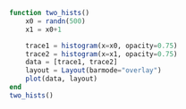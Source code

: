 ```julia
function two_hists()
    x0 = randn(500)
    x1 = x0+1

    trace1 = histogram(x=x0, opacity=0.75)
    trace2 = histogram(x=x1, opacity=0.75)
    data = [trace1, trace2]
    layout = Layout(barmode="overlay")
    plot(data, layout)
end
two_hists()
```


<div id="fd46e161-bc80-4968-80bc-abb408e5a4f3" class="plotly-graph-div"></div>

<script>
    window.PLOTLYENV=window.PLOTLYENV || {};
    window.PLOTLYENV.BASE_URL="https://plot.ly";
   Plotly.newPlot('fd46e161-bc80-4968-80bc-abb408e5a4f3', [{"type":"histogram","opacity":0.75,"x":[-0.4629350661865525,0.8583621244249023,-0.48315362194759703,1.2608198197796472,-0.2485252446003353,-0.3368774471204852,-0.1470875649249597,0.8205596552645992,1.3765356351055584,-0.023101074118027337,0.08420846989835334,-0.09073152426610467,0.06761519656049597,-0.8600604004918333,-0.05507293961248624,-2.6886430122993787,-0.41342897272279316,-0.6939878411717716,0.463703101851246,-0.09234359351784167,0.946098562051925,1.141092959399079,1.4750480535068693,0.22040654287728756,0.4606774808180634,-0.37131477948677105,0.412709144356425,0.8044355769823998,0.116702815476837,-1.5627164438939307,-0.7225334899414315,-0.34377206771290614,-0.6236549396036373,0.07423041364516667,-1.1139311093672357,0.25102954452844267,-0.3778702118264573,0.0035070436473469946,-1.7106075389583457,1.1212888170462294,-0.40712662197192523,-2.0178197913041096,-0.39094845241123705,0.04132868731412054,-0.27839142661500876,0.9386385419523299,-0.22075158890106733,0.8846629881399791,-0.37834700715637926,-0.17922172345471704,-1.3058976593417433,-0.03223443801618888,-0.8522381464319294,1.5303768419600587,0.2593167464750277,-0.8341791965244535,-1.2907665236829173,0.057829554494191755,0.4342350108502101,0.30208206401561033,1.514611874483223,1.2757620259814988,0.45810870863724834,0.2984372137222033,1.0910471497265333,-0.7045236220180018,0.14263046355612805,1.5802830030601223,1.1345649309978445,2.9021994335686974,0.0893798999373747,-0.7019702258735331,1.6153203185201275,1.6686836500587863,0.8395374363645028,1.8795138487994205,-1.0019411793501842,-2.220056604398319,1.313249420071359,-0.7385340694285255,-1.088723849110075,-0.8553290752382868,0.8918144321725423,0.6222368142440637,0.23042542815321657,1.8135606599577867,-0.8494003122765017,-0.49422540032034595,-0.8325109159278978,-0.46149674902353965,0.15540866137780657,-1.5278582171378572,0.1862515295743383,-0.23612811134008513,0.5042492542221755,-0.5548751640371345,-1.4538635881205353,0.4134726041562275,-2.3952086102099104,-0.2048495738903392,1.8367350638530147,-0.6244407688062493,1.3704589040528443,-1.0228697878992794,1.8299934596272143,2.4999691778014066,-0.010143077452692538,1.7229142544136895,0.047155134891713614,-0.49856866982321413,-0.8207082287207551,0.6228529135923061,-0.41814630227754557,1.225461802887053,1.840146995586096,-0.19897937204037466,0.48107021988102966,-0.5850947177372265,-0.5994510648159082,-1.0163389833230771,-1.9019095146049234,1.3339695134408531,0.42558273812185715,-0.05312813841163617,-0.11032822645659336,0.9967676019824574,0.08840608392881608,0.39878549914811373,-1.5594174918909418,0.42137633975952665,0.14388108601344815,-0.27704218915916423,-1.1472612857721924,0.00700549698622986,0.2584626002436551,0.67240298947136,-0.09885716463552484,1.9097482049755647,-2.4803824779089214,0.9112414487506688,0.5166938290902661,0.16231692424277455,1.7852526484790094,0.6452127590538307,0.9273596750388023,0.6065784114046024,-1.0623303417442063,-0.670240111889635,-1.3487514074949765,0.021667945753090893,-0.3339946442535963,-0.0002512111950127239,0.6441697824669881,1.0546792549313448,1.0137918653662126,-0.2573241052296242,0.5307252943546076,-1.5612424003292316,0.10000362785181852,-1.640202709546715,0.12967792356991673,0.4984471681840442,0.5935723656096982,-0.055253593263814856,0.20352756819211848,0.1627690958623857,-0.09697667850340268,0.21439050022868106,-0.23416197196585462,-0.35807974728496905,0.6097291055604481,-2.0533345277833637,0.5175779383723109,-2.048887547309561,-1.3554059623307984,0.17526242853375543,-1.6539597890610884,0.5041909292524257,-0.36958951190840483,-0.25427782374905605,-0.33200572232343095,0.28257695723096976,-0.23225650205472784,-0.3657275921502376,-0.11064004430739818,0.2595152318207414,0.9160741961027703,0.16972267566482252,0.43357921858764215,0.0898284605254883,0.8409526361135401,-0.34501686916161634,0.04892941311063626,-0.569313682701119,-0.6984762774299006,-0.7199541082431847,-0.5729300083314113,-1.2264059497597484,1.6253978348039329,-0.5715425569882906,1.6490830112345918,-0.13448602202593113,-1.401857346267834,-0.743509638671356,-1.257803595115451,-0.3182705458372809,-0.5832940477515595,-0.4436833286056356,0.28000685319452023,-0.16524058607692582,0.186037268357293,0.32269898092171584,0.25322300709958434,1.4152909337206396,0.19958673698117396,-0.8788956138320344,-2.6000369235265723,1.135684275397954,-1.3423132438354564,-1.531187684586764,0.4589712143915408,-2.065280866119177,-0.2598096417603774,-0.011132789012138523,0.8331614515314774,-0.37456553246449015,1.3210358102156803,1.187034087310443,-1.0556692845641746,0.5057892267831658,-0.15723114309280856,0.7284262235512692,-0.6797874355101066,2.067860213521427,1.1525318803435436,-0.83582823989083,0.13715399710467993,3.2029892233792996,-0.2747532271808954,-1.236708753260194,1.0660451355978122,-0.7791929870528042,1.4320719059661757,-0.12716798150543945,2.2746564997299226,-1.169998189124799,-0.2501614854217011,0.09007905549760717,-0.5331664997512224,-0.3914470540182782,0.6679746114569671,0.6388376042711426,1.2952011422466982,-0.44732283217001567,0.5584337168958973,0.9287505839615249,-1.2885071284076597,-0.03907229541833987,0.1821006846814275,0.32325139406583225,0.17794436378173525,-0.9475559033500309,-1.4407352820711905,1.0296417860022933,0.210509634592947,1.4668892263700843,-1.9409404800992618,-0.49497065473729696,0.05181169868780093,1.3944825008521005,0.443732224750965,0.6204196143391968,1.7497348150981218,0.9945783850413252,1.0374750171170475,-0.26039388585623485,0.8063980004078675,-1.314224092664346,-0.03740849574613538,-0.6748655016946289,1.5934100399170952,1.2480291676706643,-1.49455756319557,-1.0640817011846653,2.4852969135766987,-1.5561402536159668,-0.37133361246334556,-1.2031582473668365,-0.9674851189858181,0.391008659760487,-0.15427878101583678,0.48004910791582595,0.4333549920830044,-0.9315569331381487,0.5980856440491678,-1.7269169792513686,-0.25193852058107413,-1.038819498251068,-1.6109015855313766,0.8810954894551324,0.3394417601753861,0.3642599481389881,1.7774036131900768,0.5357951317556794,0.8978343850474928,-1.2592124603007595,-0.22404327840161434,0.20528046955631035,0.9006383404996884,-0.45487930684248523,-0.11757498331561114,1.0169720911413989,-0.16613199841231976,-0.3170464915556643,1.2566428274350239,0.7563725968421607,-0.5422178347904324,-0.3707283865011424,3.7730808126203463,0.21397720947688023,0.4955184270197246,-0.8727984617443494,1.4134456622841673,-2.432475389690317,-1.886999729406496,-0.1568701364535621,-1.6781514216615305,-0.657917095945249,-0.8322488989658717,-0.33918447719822054,1.1815266790641166,-0.17773874763738362,1.732683250990657,-0.34509494114820183,-0.5342934294184455,0.11847109238747985,0.12359940150326865,-0.9258250960484382,-0.5764216752094302,0.06091038892359935,0.5696900792722915,-1.0641153337932836,-0.955914642418127,1.770916179631348,-0.7527734370192928,-2.0730536269458995,0.9502782899462161,-0.7625753404606752,0.6809689467245539,-0.3194235604980685,0.9413245498343885,0.023524830890360355,0.17533733437080054,-1.036182573528071,0.5041816743819545,-0.05295976548092202,0.9206649163351351,1.917663324412135,-0.5913117285117384,-0.650183713248562,1.6480026028718484,-0.3143320301658635,0.1520821956257662,0.5384680111752145,-0.541348346950723,-0.3510528361607328,0.9131024328725418,0.18638275386770348,-0.24901988966691246,-0.4886470718213707,0.3506016257240095,0.5299268662770934,-1.7266378405729326,-1.2512528236163847,3.627620049725546,0.14241024103318348,-0.43075977934299486,0.29163907824664703,-0.9955107375318096,0.7404636881721297,-2.012530552135917,-0.6569354789512607,1.8929528965311158,0.5049666495421664,-1.3661019507797283,-0.4742116413154603,0.39598770475999256,0.061298599515062745,0.363647329274985,0.4850284554514765,0.5454172927409319,0.3387102799839316,1.1542566287623728,1.0232382951551613,0.05168788609505602,-0.0573604673600937,0.4501482015101045,2.2606552684091494,0.14425589291312205,-0.4514873376265351,-1.0842398234243888,0.3506228693511611,-0.86181080596483,-0.8237990813709962,-1.2286429778238779,1.4498456689394905,0.2999973230964392,-1.339606007090426,1.2363658853327724,-0.3293705977234377,0.27418333303168346,1.4642622824581688,0.8987495589223553,-0.4171459745875935,-2.339921262736052,1.2306877125528468,-1.048390450840831,1.2656818039366864,1.300600158400447,-0.21296465551976476,-1.9494250807529068,0.13992287030983777,-0.9049421778436062,0.8040863723060784,-0.991551997879538,0.7814653074881036,0.24197186773289675,1.1437663473581767,1.2412058480104375,-0.059929792004605985,-0.8541956593873838,-1.1262873670486069,-0.18410423559621028,2.4721787968767166,0.9595636976922696,-0.2454605061503693,1.6264311643266296,-0.1089946559987982,-1.1302512744165387,-0.745373180533653,-1.011003170286348,0.38756493880330145,-0.08443731890085193,1.1031931507914308,-2.3190202504344093,-0.7493878626026482,0.668892480353747,-1.538505837758751,-0.8061705799994845,0.41912861513980526,0.5522071388027449,-0.09402601957044954,0.35450831404200694,-0.2786269068805687,-0.3023887592848143,-0.1749741925651303,0.6299866306721056,-0.28851537613069883,-1.117981484281937,0.48467946840146076,0.14539137903132845,-0.9823665320716521,-1.432408014078031,-0.29882217913476933,-0.47337302581899704,0.40746519917334106,0.36197188266761676,0.26844492792799013,-1.937279610982073,-1.0528050771796786,-0.33849832311449324,-0.666255782373582,0.2334474395525314,-1.1265997212120584,-0.2098044270370705,-0.10332924694344424,-0.6459977626569295,-1.1517377413156504,-0.0993588221210996,0.8578734039121674,-0.5558933645877295,0.29366728302644507,-1.3301183949269064,-1.005210129360714,1.4911874622117367,1.4135406136431636,0.4648173545833536,-1.4008400555229392,-0.9528696963675011,-2.2697836142179666,-0.7386885237717726,-0.5579030040380554,-0.070823890603289,0.4171516796036514,-0.810047380765127,0.2017620814052534,-0.4395295405507705,1.509702285644701,-1.173766400567422,1.3880122974477822]},{"type":"histogram","opacity":0.75,"x":[0.5370649338134474,1.8583621244249025,0.516846378052403,2.2608198197796474,0.7514747553996647,0.6631225528795148,0.8529124350750403,1.8205596552645993,2.3765356351055584,0.9768989258819727,1.0842084698983534,0.9092684757338954,1.0676151965604959,0.1399395995081667,0.9449270603875137,-1.6886430122993787,0.5865710272772069,0.3060121588282284,1.463703101851246,0.9076564064821583,1.946098562051925,2.141092959399079,2.4750480535068693,1.2204065428772877,1.4606774808180634,0.628685220513229,1.412709144356425,1.8044355769823999,1.116702815476837,-0.5627164438939307,0.2774665100585685,0.6562279322870939,0.37634506039636273,1.0742304136451666,-0.11393110936723572,1.2510295445284427,0.6221297881735427,1.003507043647347,-0.7106075389583457,2.1212888170462296,0.5928733780280748,-1.0178197913041096,0.609051547588763,1.0413286873141205,0.7216085733849913,1.9386385419523298,0.7792484110989326,1.8846629881399792,0.6216529928436207,0.8207782765452829,-0.3058976593417433,0.9677655619838111,0.1477618535680706,2.5303768419600585,1.2593167464750277,0.1658208034755465,-0.29076652368291733,1.0578295544941918,1.4342350108502102,1.3020820640156103,2.514611874483223,2.275762025981499,1.4581087086372484,1.2984372137222033,2.091047149726533,0.2954763779819982,1.142630463556128,2.5802830030601225,2.1345649309978443,3.9021994335686974,1.0893798999373747,0.2980297741264669,2.6153203185201273,2.668683650058786,1.8395374363645027,2.8795138487994203,-0.00194117935018423,-1.220056604398319,2.313249420071359,0.2614659305714745,-0.08872384911007503,0.14467092476171317,1.8918144321725423,1.6222368142440637,1.2304254281532165,2.813560659957787,0.1505996877234983,0.5057745996796541,0.16748908407210217,0.5385032509764603,1.1554086613778065,-0.5278582171378572,1.1862515295743383,0.7638718886599148,1.5042492542221755,0.44512483596286545,-0.4538635881205353,1.4134726041562276,-1.3952086102099104,0.7951504261096608,2.8367350638530144,0.3755592311937507,2.3704589040528443,-0.022869787899279403,2.8299934596272145,3.4999691778014066,0.9898569225473075,2.7229142544136895,1.0471551348917136,0.5014313301767859,0.1792917712792449,1.6228529135923062,0.5818536977224544,2.225461802887053,2.840146995586096,0.8010206279596254,1.4810702198810297,0.41490528226277346,0.40054893518409185,-0.01633898332307715,-0.9019095146049234,2.333969513440853,1.425582738121857,0.9468718615883638,0.8896717735434067,1.9967676019824574,1.088406083928816,1.3987854991481137,-0.5594174918909418,1.4213763397595267,1.143881086013448,0.7229578108408358,-0.14726128577219244,1.0070054969862299,1.258462600243655,1.67240298947136,0.9011428353644751,2.909748204975565,-1.4803824779089214,1.9112414487506688,1.516693829090266,1.1623169242427744,2.7852526484790094,1.6452127590538308,1.9273596750388022,1.6065784114046024,-0.062330341744206263,0.32975988811036505,-0.34875140749497646,1.0216679457530908,0.6660053557464036,0.9997487888049873,1.644169782466988,2.0546792549313446,2.013791865366213,0.7426758947703758,1.5307252943546077,-0.5612424003292316,1.1000036278518186,-0.6402027095467151,1.1296779235699168,1.498447168184044,1.593572365609698,0.9447464067361852,1.2035275681921185,1.1627690958623857,0.9030233214965974,1.214390500228681,0.7658380280341454,0.641920252715031,1.6097291055604481,-1.0533345277833637,1.517577938372311,-1.048887547309561,-0.35540596233079835,1.1752624285337554,-0.6539597890610884,1.5041909292524256,0.6304104880915952,0.745722176250944,0.667994277676569,1.2825769572309698,0.7677434979452722,0.6342724078497624,0.8893599556926018,1.2595152318207414,1.9160741961027703,1.1697226756648225,1.4335792185876421,1.0898284605254882,1.8409526361135402,0.6549831308383837,1.0489294131106364,0.43068631729888096,0.3015237225700994,0.28004589175681527,0.4270699916685887,-0.22640594975974837,2.625397834803933,0.4284574430117094,2.649083011234592,0.8655139779740688,-0.4018573462678341,0.256490361328644,-0.2578035951154509,0.681729454162719,0.41670595224844054,0.5563166713943644,1.2800068531945201,0.8347594139230742,1.186037268357293,1.3226989809217158,1.2532230070995842,2.4152909337206396,1.199586736981174,0.1211043861679656,-1.6000369235265723,2.1356842753979537,-0.34231324383545636,-0.531187684586764,1.4589712143915408,-1.0652808661191768,0.7401903582396225,0.9888672109878615,1.8331614515314774,0.6254344675355099,2.3210358102156805,2.187034087310443,-0.05566928456417464,1.5057892267831658,0.8427688569071914,1.7284262235512693,0.32021256448989344,3.067860213521427,2.1525318803435436,0.16417176010917,1.13715399710468,4.2029892233793,0.7252467728191045,-0.23670875326019392,2.066045135597812,0.22080701294719585,2.4320719059661755,0.8728320184945606,3.2746564997299226,-0.16999818912479903,0.7498385145782989,1.0900790554976072,0.46683350024877757,0.6085529459817218,1.6679746114569671,1.6388376042711426,2.2952011422466985,0.5526771678299843,1.5584337168958973,1.9287505839615249,-0.2885071284076597,0.9609277045816601,1.1821006846814275,1.3232513940658324,1.1779443637817353,0.052444096649969074,-0.4407352820711905,2.0296417860022933,1.210509634592947,2.4668892263700846,-0.9409404800992618,0.505029345262703,1.051811698687801,2.3944825008521002,1.443732224750965,1.620419614339197,2.7497348150981216,1.9945783850413252,2.0374750171170475,0.7396061141437651,1.8063980004078675,-0.31422409266434603,0.9625915042538646,0.3251344983053711,2.593410039917095,2.2480291676706643,-0.4945575631955701,-0.06408170118466527,3.4852969135766987,-0.5561402536159668,0.6286663875366545,-0.20315824736683652,0.03251488101418187,1.391008659760487,0.8457212189841632,1.480049107915826,1.4333549920830044,0.06844306686185131,1.5980856440491678,-0.7269169792513686,0.7480614794189259,-0.0388194982510679,-0.6109015855313766,1.8810954894551324,1.339441760175386,1.364259948138988,2.777403613190077,1.5357951317556795,1.8978343850474928,-0.2592124603007595,0.7759567215983857,1.2052804695563104,1.9006383404996883,0.5451206931575148,0.8824250166843889,2.016972091141399,0.8338680015876803,0.6829535084443357,2.256642827435024,1.7563725968421608,0.4577821652095676,0.6292716134988576,4.773080812620346,1.2139772094768801,1.4955184270197246,0.12720153825565061,2.4134456622841673,-1.432475389690317,-0.886999729406496,0.8431298635464379,-0.6781514216615305,0.34208290405475095,0.16775110103412827,0.6608155228017795,2.181526679064117,0.8222612523626164,2.732683250990657,0.6549050588517982,0.4657065705815545,1.1184710923874799,1.1235994015032686,0.07417490395156179,0.4235783247905698,1.0609103889235993,1.5696900792722914,-0.0641153337932836,0.04408535758187304,2.7709161796313477,0.24722656298070722,-1.0730536269458995,1.950278289946216,0.2374246595393248,1.6809689467245539,0.6805764395019315,1.9413245498343885,1.0235248308903604,1.1753373343708005,-0.03618257352807097,1.5041816743819545,0.9470402345190779,1.9206649163351353,2.917663324412135,0.4086882714882616,0.34981628675143805,2.6480026028718484,0.6856679698341366,1.1520821956257663,1.5384680111752145,0.458651653049277,0.6489471638392672,1.9131024328725417,1.1863827538677034,0.7509801103330875,0.5113529281786293,1.3506016257240094,1.5299268662770933,-0.7266378405729326,-0.2512528236163847,4.627620049725547,1.1424102410331836,0.5692402206570051,1.291639078246647,0.004489262468190369,1.7404636881721296,-1.012530552135917,0.3430645210487393,2.8929528965311158,1.5049666495421663,-0.3661019507797283,0.5257883586845398,1.3959877047599925,1.0612985995150628,1.3636473292749849,1.4850284554514765,1.545417292740932,1.3387102799839317,2.154256628762373,2.0232382951551613,1.051687886095056,0.9426395326399063,1.4501482015101046,3.2606552684091494,1.1442558929131221,0.5485126623734649,-0.08423982342438885,1.350622869351161,0.13818919403517005,0.17620091862900378,-0.22864297782387788,2.4498456689394903,1.2999973230964392,-0.3396060070904261,2.2363658853327726,0.6706294022765623,1.2741833330316834,2.4642622824581686,1.8987495589223553,0.5828540254124065,-1.339921262736052,2.2306877125528466,-0.048390450840831045,2.2656818039366864,2.3006001584004467,0.7870353444802353,-0.9494250807529068,1.1399228703098379,0.0950578221563938,1.8040863723060783,0.00844800212046204,1.7814653074881037,1.2419718677328968,2.1437663473581767,2.2412058480104378,0.940070207995394,0.14580434061261616,-0.12628736704860688,0.8158957644037897,3.4721787968767166,1.9595636976922695,0.7545394938496307,2.62643116432663,0.8910053440012018,-0.13025127441653872,0.254626819466347,-0.011003170286348007,1.3875649388033016,0.9155626810991481,2.103193150791431,-1.3190202504344093,0.2506121373973518,1.668892480353747,-0.538505837758751,0.1938294200005155,1.4191286151398053,1.552207138802745,0.9059739804295505,1.354508314042007,0.7213730931194313,0.6976112407151858,0.8250258074348698,1.6299866306721056,0.7114846238693011,-0.11798148428193711,1.4846794684014608,1.1453913790313284,0.017633467928347857,-0.4324080140780311,0.7011778208652306,0.526626974181003,1.4074651991733411,1.3619718826676168,1.2684449279279901,-0.9372796109820729,-0.05280507717967864,0.6615016768855068,0.33374421762641804,1.2334474395525314,-0.12659972121205842,0.7901955729629295,0.8966707530565557,0.35400223734307046,-0.15173774131565043,0.9006411778789004,1.8578734039121674,0.44410663541227047,1.293667283026445,-0.3301183949269064,-0.0052101293607140775,2.4911874622117365,2.4135406136431636,1.4648173545833536,-0.4008400555229392,0.04713030363249893,-1.2697836142179666,0.26131147622822737,0.4420969959619446,0.929176109396711,1.4171516796036514,0.18995261923487305,1.2017620814052534,0.5604704594492296,2.509702285644701,-0.17376640056742199,2.388012297447782]}],  {"barmode":"overlay","margin":{"r":50,"l":50,"b":50,"t":60}}, {showLink: false});

 </script>



